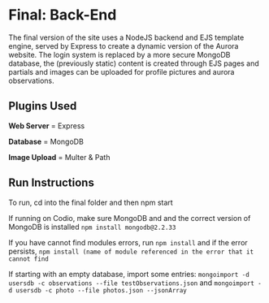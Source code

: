 # Final: Back-End

The final version of the site uses a NodeJS backend and EJS template engine, served by Express to create a dynamic version of the Aurora website. The login system is replaced by a more secure MongoDB database, the (previously static) content is created through EJS pages and partials and images can be uploaded for profile pictures and aurora observations.

## Plugins Used

**Web Server** = Express

**Database** = MongoDB

**Image Upload** = Multer & Path

## Run Instructions ##

To run, cd into the final folder and then npm start

If running on Codio, make sure MongoDB and and the correct version of MongoDB is installed `npm install mongodb@2.2.33`

If you have cannot find modules errors, run `npm install` and if the error persists, `npm install (name of module referenced in the error that it cannot find`

If starting with an empty database, import some entries: `mongoimport -d usersdb -c observations --file testObservations.json` and `mongoimport -d usersdb -c photo --file photos.json --jsonArray`
